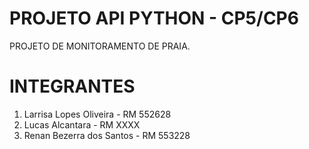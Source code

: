 # PROJETO API PYTHON - CP5/CP6
PROJETO DE MONITORAMENTO DE PRAIA.

# INTEGRANTES
1. Larrisa Lopes Oliveira - RM 552628
2. Lucas Alcantara - RM XXXX
3. Renan Bezerra dos Santos - RM 553228
